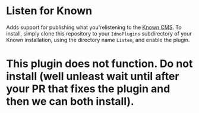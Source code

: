 Listen for Known
==================

Adds support for publishing what you'relistening to the [Known
CMS](http://withknown.com). To install, simply clone this repository to your
`IdnoPlugins` subdirectory of your Known installation, using the directory name
`Listen`, and enable the plugin.

# This plugin does not function. Do not install (well unleast wait until after your PR that fixes the plugin and then we can both install).
